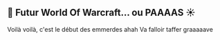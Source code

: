 ## 🍊 Futur World Of Warcraft... ou PAAAAS ☀️

Voilà voilà, c'est le début des emmerdes ahah Va falloir taffer graaaaave
